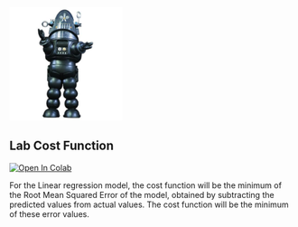 <img src="images/robby.png" alt="drawing" width="200"/>

## Lab Cost Function



<a target="_blank" href="https://colab.research.google.com/github/antonioGoncalves64/ML/blob/main/Lab_Cost_function.ipynb">
  <img src="https://colab.research.google.com/assets/colab-badge.svg" alt="Open In Colab"/>
</a>


For the Linear regression model, the cost function will be the minimum of the Root Mean Squared Error of the model, obtained by subtracting the predicted values from actual values. The cost function will be the minimum of these error values.
